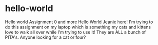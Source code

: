 # hello-world
Hello world Assignment 0 and more
Hello World
Jeanie here!
I'm trying to do this assignment on my laptop which is something my cats and kittens love to walk all over while I'm trying to use it!
They are ALL a bunch of PITA's.  Anyone looking for a cat or four?
